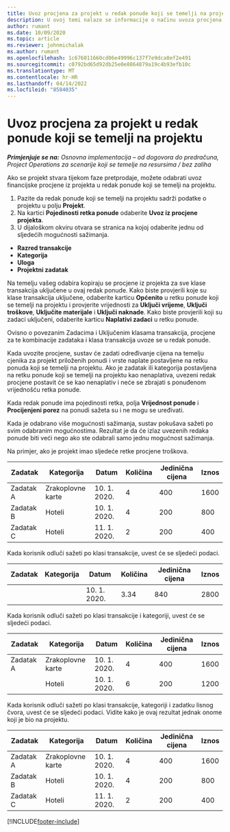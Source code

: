 ```yaml
---
title: Uvoz procjena za projekt u redak ponude koji se temelji na projektu – jednostavno
description: U ovoj temi nalaze se informacije o načinu uvoza procjena iz projekta u redak ponude.
author: rumant
ms.date: 10/09/2020
ms.topic: article
ms.reviewer: johnmichalak
ms.author: rumant
ms.openlocfilehash: 1c676011660cd06e49996c137f7e9dca0ef2e491
ms.sourcegitcommit: c0792bd65d92db25e0e8864879a19c4b93efb10c
ms.translationtype: MT
ms.contentlocale: hr-HR
ms.lasthandoff: 04/14/2022
ms.locfileid: "8584035"
---
```

# <a name="import-estimates-for-a-project-to-a-project-based-quote-line"></a>Uvoz procjena za projekt u redak ponude koji se temelji na projektu 

_**Primjenjuje se na:** Osnovna implementacija – od dogovora do predračuna, Project Operations za scenarije koji se temelje na resursima / bez zaliha_

Ako se projekt stvara tijekom faze pretprodaje, možete odabrati uvoz financijske procjene iz projekta u redak ponude koji se temelji na projektu.

1. Pazite da redak ponude koji se temelji na projektu sadrži podatke o projektu u polju **Projekt**.
2. Na kartici **Pojedinosti retka ponude** odaberite **Uvoz iz procjene projekta**.
3. U dijaloškom okviru otvara se stranica na kojoj odaberite jednu od sljedećih mogućnosti sažimanja.

  - **Razred transakcije**
  - **Kategorija**
  - **Uloga** 
  - **Projektni zadatak**

Na temelju vašeg odabira kopiraju se procjene iz projekta za sve klase transakcija uključene u ovaj redak ponude. Kako biste provjerili koje su klase transakcija uključene, odaberite karticu **Općenito** u retku ponude koji se temelji na projektu i provjerite vrijednosti za **Uključi vrijeme**, **Uključi troškove**, **Uključite materijale** i **Uključi naknade**.  Kako biste provjerili koji su zadaci uključeni, odaberite karticu **Naplativi zadaci** u retku ponude.

Ovisno o povezanim Zadacima i Uključenim klasama transakcija, procjene za te kombinacije zadataka i klasa transakcija uvoze se u redak ponude.

Kada uvozite procjene, sustav će zadati određivanje cijena na temelju cjenika za projekt priloženih ponudi i vrste naplate postavljene na retku ponuda koji se temelji na projektu. Ako je zadatak ili kategorija postavljena na retku ponude koji se temelji na projektu kao nenaplativa, uvezeni redak procjene postavit će se kao nenaplativ i neće se zbrajati s ponuđenom vrijednošću retka ponude.

Kada redak ponude ima pojedinosti retka, polja **Vrijednost ponude** i **Procijenjeni porez** na ponudi sažeta su i ne mogu se uređivati.

Kada je odabrano više mogućnosti sažimanja, sustav pokušava sažeti po svim odabranim mogućnostima. Rezultat je da će izlaz uvezenih redaka ponude biti veći nego ako ste odabrali samo jednu mogućnost sažimanja.

Na primjer, ako je projekt imao sljedeće retke procjene troškova.

| Zadatak | Kategorija | Datum | Količina | Jedinična cijena | Iznos |
| --- | --- | --- | --- | --- | --- |
| Zadatak A | Zrakoplovne karte | 10. 1. 2020. | 4 | 400 | 1600 |
| Zadatak B | Hoteli | 10. 1. 2020. | 4 | 200 | 800 |
| Zadatak C | Hoteli | 11. 1. 2020. | 2 | 200 | 400 |

Kada korisnik odluči sažeti po klasi transakcije, uvest će se sljedeći podaci.

| Zadatak | Kategorija | Datum | Količina | Jedinična cijena | Iznos |
| --- | --- | --- | --- | --- | --- |
|||10. 1. 2020. | 3.34 | 840 | 2800 |

Kada korisnik odluči sažeti po klasi transakcije i kategoriji, uvest će se sljedeći podaci.

| Zadatak | Kategorija | Datum | Količina | Jedinična cijena | Iznos |
| --- | --- | --- | --- | --- | --- |
| Zadatak A | Zrakoplovne karte | 10. 1. 2020. | 4 | 400 | 1600 |
| | Hoteli | 10. 1. 2020. | 6 | 200 | 1200 |

Kada korisnik odluči sažeti po klasi transakcije, kategoriji i zadatku lisnog čvora, uvest će se sljedeći podaci. Vidite kako je ovaj rezultat jednak onome koji je bio na projektu.

| Zadatak | Kategorija | Datum | Količina | Jedinična cijena | Iznos |
| --- | --- | --- | --- | --- | --- |
| Zadatak A | Zrakoplovne karte | 10. 1. 2020. | 4 | 400 | 1600 |
| Zadatak B | Hoteli | 10. 1. 2020. | 4 | 200 | 800 |
| Zadatak C | Hoteli | 11. 1. 2020. | 2 | 200 | 400 |


[!INCLUDE[footer-include](../../includes/footer-banner.md)]
